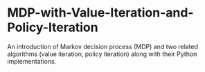 # MDP-with-Value-Iteration-and-Policy-Iteration
An introduction of Markov decision process (MDP) and two related algorithms (value iteration, policy iteration) along with their Python implementations. 
